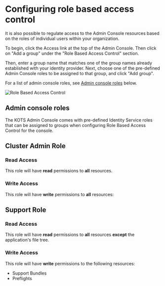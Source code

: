 # Configuring role based access control

It is also possible to regulate access to the Admin Console resources based on the roles of individual users within your organization.

To begin, click the Access link at the top of the Admin Console. Then click on "Add a group" under the "Role Based Access Control" section.

Then, enter a group name that matches one of the group names already established with your identity provider.
Next, choose one of the pre-defined Admin Console roles to be assigned to that group, and click "Add group".

For a list of admin console roles, see [Admin console roles](#admin-console-roles) below.

![Role Based Access Control](/images/identity-service-kotsadm-rbac.png)

## Admin console roles

The KOTS Admin Console comes with pre-defined Identity Service roles that can be assigned to groups when configuring Role Based Access Control for the console.

## Cluster Admin Role

### Read Access
This role will have **read** permissions to **all** resources.

### Write Access
This role will have **write** permissions to **all** resources:

## Support Role

### Read Access
This role will have **read** permissions to **all** resources **except** the application's file tree.

### Write Access
This role will have **write** permissions to the following resources:

* Support Bundles
* Preflights
